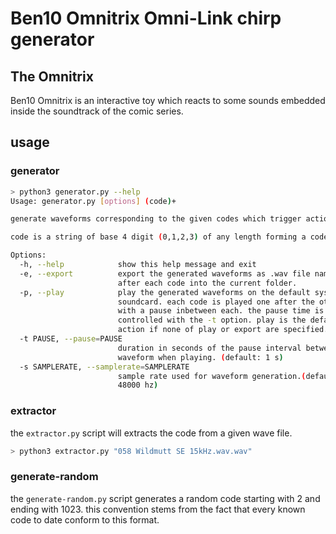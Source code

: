 # Ben10 Omnitrix Omni-Link chirp generator

## The Omnitrix
Ben10 Omnitrix is an interactive toy which reacts to some sounds embedded inside the soundtrack of the comic series. 

## usage

### generator

```bash
> python3 generator.py --help
Usage: generator.py [options] (code)+

generate waveforms corresponding to the given codes which trigger actions on a ben10 omnitrix toy device.

code is a string of base 4 digit (0,1,2,3) of any length forming a code to generate. you can specify multiple codes, they will be either played in sequence or saved individually as wave files. you can also use a asterisk (*) as a wildcard for any digit of the code, the generator will then generate multiple codes going through all posible values for this digit.

Options:
  -h, --help            show this help message and exit
  -e, --export          export the generated waveforms as .wav file named
                        after each code into the current folder.
  -p, --play            play the generated waveforms on the default system
                        soundcard. each code is played one after the other,
                        with a pause inbetween each. the pause time is
                        controlled with the -t option. play is the default
                        action if none of play or export are specified.
  -t PAUSE, --pause=PAUSE
                        duration in seconds of the pause interval between each
                        waveform when playing. (default: 1 s)
  -s SAMPLERATE, --samplerate=SAMPLERATE
                        sample rate used for waveform generation.(default:
                        48000 hz)

```

### extractor

the `extractor.py` script will extracts the code from a given wave file.

```bash
> python3 extractor.py "058 Wildmutt SE 15kHz.wav.wav"
```

### generate-random

the `generate-random.py` script generates a random code starting with 2 and ending with 1023. this convention stems from the fact that every known code to date conform to this format. 
